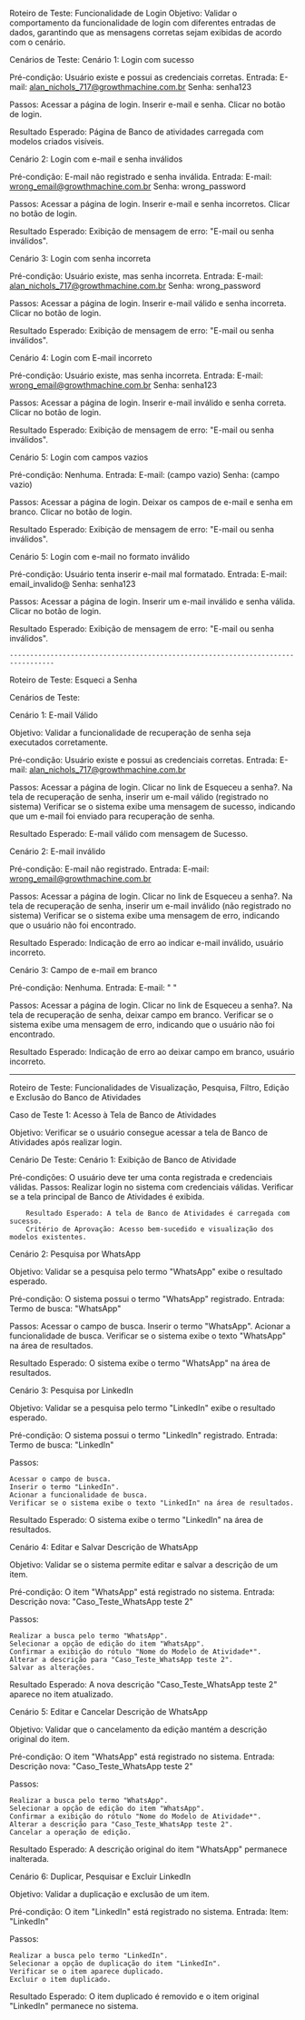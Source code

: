 Roteiro de Teste: Funcionalidade de Login
Objetivo:
    Validar o comportamento da funcionalidade de login com diferentes entradas de dados, garantindo que as mensagens corretas sejam exibidas de acordo com o cenário.

Cenários de Teste:
Cenário 1: Login com sucesso

Pré-condição: Usuário existe e possui as credenciais corretas.
    Entrada:
        E-mail: alan_nichols_717@growthmachine.com.br
        Senha: senha123

Passos:
    Acessar a página de login.
    Inserir e-mail e senha.
    Clicar no botão de login.

Resultado Esperado: 
    Página de Banco de atividades carregada com modelos criados visíveis.
    
Cenário 2: Login com e-mail e senha inválidos

Pré-condição: E-mail não registrado e senha inválida.
    Entrada:
        E-mail: wrong_email@growthmachine.com.br
        Senha: wrong_password

Passos:
    Acessar a página de login.
    Inserir e-mail e senha incorretos.
    Clicar no botão de login.
    
Resultado Esperado: 
    Exibição de mensagem de erro: "E-mail ou senha inválidos".

Cenário 3: Login com senha incorreta

Pré-condição: Usuário existe, mas senha incorreta.
    Entrada:
        E-mail: alan_nichols_717@growthmachine.com.br
        Senha: wrong_password

Passos:
    Acessar a página de login.
    Inserir e-mail válido e senha incorreta.
    Clicar no botão de login.
    
Resultado Esperado: 
    Exibição de mensagem de erro: "E-mail ou senha inválidos".

Cenário 4: Login com E-mail incorreto

Pré-condição: Usuário existe, mas senha incorreta.
    Entrada:
        E-mail: wrong_email@growthmachine.com.br
        Senha: senha123

Passos:
    Acessar a página de login.
    Inserir e-mail inválido e senha correta.
    Clicar no botão de login.
   
Resultado Esperado: 
    Exibição de mensagem de erro: "E-mail ou senha inválidos".

Cenário 5: Login com campos vazios

Pré-condição: Nenhuma.
    Entrada:
        E-mail: (campo vazio)
        Senha: (campo vazio)

Passos:
    Acessar a página de login.
    Deixar os campos de e-mail e senha em branco.
    Clicar no botão de login.
    
Resultado Esperado: 
    Exibição de mensagem de erro: "E-mail ou senha inválidos".

Cenário 5: Login com e-mail no formato inválido

Pré-condição: Usuário tenta inserir e-mail mal formatado.
        Entrada:
        E-mail: email_invalido@
        Senha: senha123

Passos:
    Acessar a página de login.
    Inserir um e-mail inválido e senha válida.
    Clicar no botão de login.
    
Resultado Esperado: 
    Exibição de mensagem de erro: "E-mail ou senha inválidos".

    ---------------------------------------------------------------------------------

Roteiro de Teste: Esqueci a Senha

Cenários de Teste:

Cenário 1: E-mail Válido

Objetivo: 
    Validar a funcionalidade de recuperação de senha seja executados corretamente.

Pré-condição: Usuário existe e possui as credenciais corretas.
    Entrada:
        E-mail: alan_nichols_717@growthmachine.com.br

Passos:
    Acessar a página de login.
    Clicar no link de Esqueceu a senha?.
    Na tela de recuperação de senha, inserir um e-mail válido (registrado no sistema)
    Verificar se o sistema exibe uma mensagem de sucesso, indicando que um e-mail foi enviado para recuperação de senha.

Resultado Esperado: 
    E-mail válido com mensagem de Sucesso.

Cenário 2: E-mail inválido

Pré-condição: E-mail não registrado.
    Entrada:
        E-mail: wrong_email@growthmachine.com.br

Passos:
    Acessar a página de login.
    Clicar no link de Esqueceu a senha?.
    Na tela de recuperação de senha, inserir um e-mail inválido (não registrado no sistema)
    Verificar se o sistema exibe uma mensagem de erro, indicando que o usuário não foi encontrado.

Resultado Esperado: 
    Indicação de erro ao indicar e-mail inválido, usuário incorreto.

Cenário 3: Campo de e-mail em branco

Pré-condição: Nenhuma.
    Entrada:
        E-mail: "  "

Passos:
    Acessar a página de login.
    Clicar no link de Esqueceu a senha?.
    Na tela de recuperação de senha, deixar campo em branco.
    Verificar se o sistema exibe uma mensagem de erro, indicando que o usuário não foi encontrado.

Resultado Esperado: 
    Indicação de erro ao deixar campo em branco, usuário incorreto.

----------------------------------------------------------------------------------

Roteiro de Teste: Funcionalidades de Visualização, Pesquisa, Filtro, Edição e Exclusão do Banco de Atividades

Caso de Teste 1: Acesso à Tela de Banco de Atividades

Objetivo: 
    Verificar se o usuário consegue acessar a tela de Banco de Atividades após realizar login.

Cenário De Teste:
Cenário 1: Exibição de Banco de Atividade

Pré-condições: O usuário deve ter uma conta registrada e credenciais válidas.
    Passos:
        Realizar login no sistema com credenciais válidas.
        Verificar se a tela principal de Banco de Atividades é exibida.

        Resultado Esperado: A tela de Banco de Atividades é carregada com sucesso.
        Critério de Aprovação: Acesso bem-sucedido e visualização dos modelos existentes.

Cenário 2: Pesquisa por WhatsApp

Objetivo:
    Validar se a pesquisa pelo termo "WhatsApp" exibe o resultado esperado.

Pré-condição:
O sistema possui o termo "WhatsApp" registrado.
    Entrada:
        Termo de busca: "WhatsApp"

Passos:
    Acessar o campo de busca.
    Inserir o termo "WhatsApp".
    Acionar a funcionalidade de busca.
    Verificar se o sistema exibe o texto "WhatsApp" na área de resultados.
    
Resultado Esperado:
    O sistema exibe o termo "WhatsApp" na área de resultados.

Cenário 3: Pesquisa por LinkedIn

Objetivo:
    Validar se a pesquisa pelo termo "LinkedIn" exibe o resultado esperado.

Pré-condição:
    O sistema possui o termo "LinkedIn" registrado.
        Entrada:
            Termo de busca: "LinkedIn"

Passos:

    Acessar o campo de busca.
    Inserir o termo "LinkedIn".
    Acionar a funcionalidade de busca.
    Verificar se o sistema exibe o texto "LinkedIn" na área de resultados.

Resultado Esperado:
    O sistema exibe o termo "LinkedIn" na área de resultados.

Cenário 4: Editar e Salvar Descrição de WhatsApp

Objetivo:
    Validar se o sistema permite editar e salvar a descrição de um item.

Pré-condição:
    O item "WhatsApp" está registrado no sistema.
        Entrada:
            Descrição nova: "Caso_Teste_WhatsApp teste 2"

Passos:

    Realizar a busca pelo termo "WhatsApp".
    Selecionar a opção de edição do item "WhatsApp".
    Confirmar a exibição do rótulo "Nome do Modelo de Atividade*".
    Alterar a descrição para "Caso_Teste_WhatsApp teste 2".
    Salvar as alterações.

Resultado Esperado:
    A nova descrição "Caso_Teste_WhatsApp teste 2" aparece no item atualizado.

Cenário 5: Editar e Cancelar Descrição de WhatsApp

Objetivo:
    Validar que o cancelamento da edição mantém a descrição original do item.

Pré-condição:
    O item "WhatsApp" está registrado no sistema.
        Entrada:
            Descrição nova: "Caso_Teste_WhatsApp teste 2"

Passos:

    Realizar a busca pelo termo "WhatsApp".
    Selecionar a opção de edição do item "WhatsApp".
    Confirmar a exibição do rótulo "Nome do Modelo de Atividade*".
    Alterar a descrição para "Caso_Teste_WhatsApp teste 2".
    Cancelar a operação de edição.

Resultado Esperado:
    A descrição original do item "WhatsApp" permanece inalterada.

Cenário 6: Duplicar, Pesquisar e Excluir LinkedIn

Objetivo:
    Validar a duplicação e exclusão de um item.

Pré-condição:
    O item "LinkedIn" está registrado no sistema.
        Entrada:
        Item: "LinkedIn"

Passos:

    Realizar a busca pelo termo "LinkedIn".
    Selecionar a opção de duplicação do item "LinkedIn".
    Verificar se o item aparece duplicado.
    Excluir o item duplicado.

Resultado Esperado:
    O item duplicado é removido e o item original "LinkedIn" permanece no sistema.